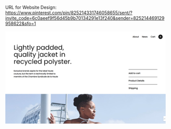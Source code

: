 URL for Website Design:<br>
https://www.pinterest.com/pin/825214331746058655/sent/?invite_code=6c0aeef9f56d45b9b70134291e13f240&sender=825214469129958622&sfo=1<br><br>
<img src="./output.png">

